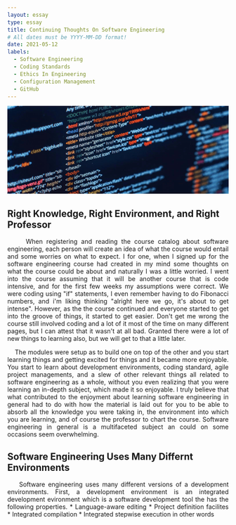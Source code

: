 ```yaml
---
layout: essay
type: essay
title: Continuing Thoughts On Software Engineering
# All dates must be YYYY-MM-DD format!
date: 2021-05-12
labels:
  - Software Engineering
  - Coding Standards
  - Ethics In Engineering
  - Configuration Management
  - GitHub
---
```

<!--suppress HtmlDeprecatedAttribute, CheckImageSize -->
<img class="ui xlarge image" src="../images/webdevelopment.png" height="200" width="1000" alt="image">

## Right Knowledge, Right Environment, and Right Professor

<p align="justify">
&nbsp;&nbsp;&nbsp;&nbsp; When registering and reading the course catalog about software engineering, each person will create an idea of what the course would entail and some worries on what to expect. I for one, when I signed up for the software engineering course had created in my mind some thoughts on what the course could be about and naturally I was a little worried. I went into the course assuming that it will be another course that is code intensive, and for the first few weeks my assumptions were correct. We were coding using "if" statements, I even remember having to do Fibonacci numbers, and i'm liking thinking "alright here we go, it's about to get intense". However, as the the course continued and everyone started to get into the groove of things, it started to get easier. Don't get me wrong the course still involved coding and a lot of it most of the time on many different pages, but I can attest that it wasn't at all bad. Granted there were a lot of new things to learning also, but we will get to that a little later.
</p>
<p align="justify">
&nbsp;&nbsp;&nbsp;&nbsp;The modules were setup as to build one on top of the other and you start learning things and getting excited for things and it became more enjoyable. You start to learn about development environments, coding standard, agile project managements, and a slew of other relevant things all related to software engineering as a whole, without you even realizing that you were learning an in-depth subject, which made it so enjoyable. I truly believe that what contributed to the enjoyment about learning software engineering in general had to do with how the material is laid out for you to be able to absorb all the knowledge you were taking in, the environment into which you are learning, and of course the professor to chart the course. Software engineering in general is a multifaceted subject an could  on some occasions seem overwhelming.
</p>

## Software Engineering Uses Many Differnt Environments

<p align="justify">
&nbsp;&nbsp;&nbsp;&nbsp;Software engineering uses many different versions of a development environments. First, a development environment is an integrated development evironment  which is a software development tool the has the following properties.
* Language-aware editing
* Project definition facilites
* Integrated compilation
* Integrated stepwise execution
in other words

</p>